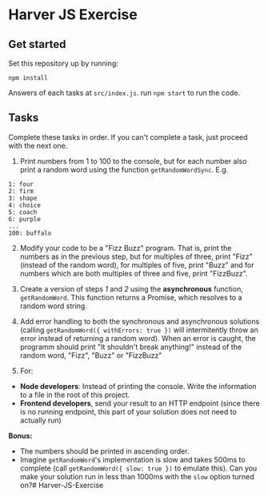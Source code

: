 Harver JS Exercise
============================

## Get started

Set this repository up by running:

```
npm install
```

Answers of each tasks at `src/index.js`. run `npm start` to run the code.


## Tasks

Complete these tasks in order. If you can't complete a task, just proceed with the next one.

1. Print numbers from 1 to 100 to the console, but for each number also print a random word using the function `getRandomWordSync`. E.g.

```
1: four
2: firm
3: shape
4: choice
5: coach
6: purple
...
100: buffalo
```

2. Modify your code to be a "Fizz Buzz" program. That is, print the numbers as in the previous step, but
for multiples of three, print "Fizz" (instead of the random word), for multiples of five, print "Buzz" and
for numbers which are both multiples of three and five, print "FizzBuzz".

3. Create a version of steps *1* and *2* using the **asynchronous** function, `getRandomWord`. This function
returns a Promise, which resolves to a random word string.

4. Add error handling to both the synchronous and asynchronous solutions (calling `getRandomWord({ withErrors: true })` will intermitently throw an error instead of returning a random word). When an error is caught, the programm should print "It shouldn't break anything!" instead of the random word, "Fizz", "Buzz" or "FizzBuzz"

5. For:
 * **Node developers**: Instead of printing the console. Write the information to a file in the root of this project.
 * **Frontend developers**, send your result to an HTTP endpoint (since there is no running endpoint, this
part of your solution does not need to actually run)

**Bonus:**
* The numbers should be printed in ascending order.
* Imagine `getRandomWord`'s implementation is slow and takes 500ms to complete (call `getRandomWord({ slow: true })` to emulate this). Can you make your solution run in less than 1000ms with the `slow` option turned on?#   H a r v e r - J S - E x e r c i s e 
 
 